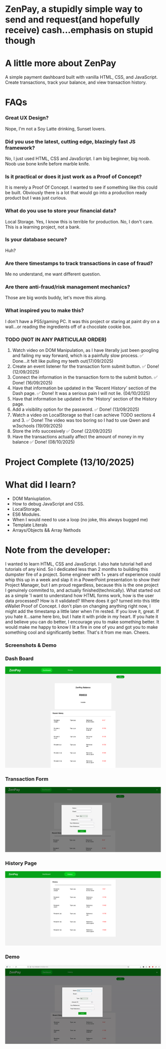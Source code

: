 # ZenPay, a stupidly simple way to send and request(and hopefully receive) cash...emphasis on stupid though


# A little more about ZenPay

A simple payment dashboard built with vanilla HTML, CSS, and JavaScript. 
Create transactions, track your balance, and view transaction history.



# FAQs

### Great UX Design? 
Nope, I'm not a Soy Latte drinking, Sunset lovers.




### Did you use the latest, cutting edge, blazingly fast JS framework?
No, I just used HTML, CSS and JavaScript. I am big beginner, big noob. Noob use bone knife before marble knife.




### Is it practical or does it just work as a Proof of Concept?
It is merely a Proof Of Concept. I wanted to see if something like this could be built. Obviously there is a lot that would go into a production ready product but I was just curious.




### What do you use to store your financial data?
Local Storage. Yes, I know this is terrible for production. No, I don't care. 
This is a learning project, not a bank.




### Is your database secure?
Huh?




### Are there timestamps to track transactions in case of fraud?
Me no understand, me want different question.




### Are there anti-fraud/risk management mechanics?
Those are big words buddy, let's move this along.





### What inspired you to make this?
I don't have a PS5/gaming PC. It was this project or staring at paint dry on a wall...or reading the ingredients off of a chocolate cookie box.




### TODO (NOT IN ANY PARTICULAR ORDER)
1. Watch video on DOM Manipulation, as I have literally just been googling and failing my way forward, which is a painfully slow process.  ✅ Done...it felt like pulling my teeth out(17/09/2025)
2. Create an event listener for the transaction form submit button. ✅ Done! (12/09/2025)
3. Connect the information in the transaction form to the submit button. ✅ Done! (16/09/2025)
4. Have that information be updated in the 'Recent History' section of the Dash page. ✅ Done! It was a serious pain I will not lie. (04/10/2025)
5. Have that information be updated in the 'History' section of the History page.
6. Add a visibility option for the password. ✅ Done! (13/09/2025)
7. Watch a video on LocalStorage so that I can achieve TODO sections 4 and 3. ✅ Done! The video was too boring so I had to use Qwen and w3schools (19/09/2025)
8. Store the info succesively  ✅ Done! (22/09/2025)
9. Have the transactions actually affect the amount of money in my balance ✅ Done! (08/10/2025)

# Project Complete (13/10/2025)

# What did I learn?

- DOM Maniuplation.
- How to debug JavaScript and CSS.
- LocalStorage.
- ES6 Modules.
- When I would need to use a loop (no joke, this always bugged me)
- Template Literals
- Arrays/Objects && Array Nethods

# Note from the developer:

I wanted to learn HTML, CSS and JavaScript. I also hate tutorial hell and tutorials of any kind. So I dedicated less than 2 months to building this dumpster fire of a project. Some engineer with 1+ years of experience could whip this up in a week and slap it in a PowerPoint presentation to show their Project Manager, but I am proud regardless, because this is the one project I genuinely commited to, and actually finished(technically). What started out as a simple 'I want to understand how HTML forms work, how is the user data processed? How is it validated? Where does it go? turned into this little eWallet Proof of Concept. I don't plan on changing anything right now, I might add the timestamp a little later when I'm rested. If you love it, great. If you hate it...same here bro, but I hate it with pride in my heart. If you hate it and believe you can do better, I encourage you to make something better. It would make me happy to know I lit a fire in one of you and got you to make something cool and significantly better. That's it from me man. Cheers.


### Screenshots & Demo


### Dash Board
![Dashboard](images/dash.png)

### Transaction Form
![Transaction Form](images/form.png)

### History Page
![History Page](images/history.png)

### Demo
![Demo](images/demo.gif)